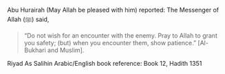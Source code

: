 Abu Hurairah (May Allah be pleased with him) reported: The Messenger of Allah (ﷺ) said,

>“Do not wish for an encounter with the enemy. Pray to Allah to grant you safety; (but) when you encounter them, show patience.” [Al-Bukhari and Muslim].

Riyad As Salihin Arabic/English book reference: Book 12, Hadith 1351
